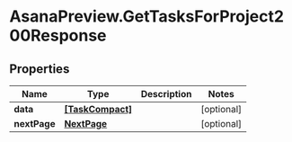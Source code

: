 # AsanaPreview.GetTasksForProject200Response

## Properties

Name | Type | Description | Notes
------------ | ------------- | ------------- | -------------
**data** | [**[TaskCompact]**](TaskCompact.md) |  | [optional] 
**nextPage** | [**NextPage**](NextPage.md) |  | [optional] 


